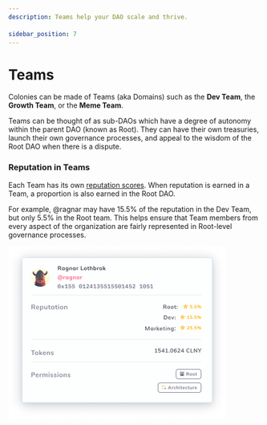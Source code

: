 ```yaml
---
description: Teams help your DAO scale and thrive.

sidebar_position: 7
---
```


# Teams

Colonies can be made of Teams (aka Domains) such as the **Dev Team**, the **Growth Team**, or the **Meme Team**. 

Teams can be thought of as sub-DAOs which have a degree of autonomy within the parent DAO (known as Root). They can have their own treasuries, launch their own governance processes, and appeal to the wisdom of the Root DAO when there is a dispute. 

### Reputation in Teams

Each Team has its own [reputation scores](reputation.md). When reputation is earned in a Team, a proportion is also earned in the Root DAO.

For example, @ragnar may have 15.5% of the reputation in the Dev Team, but only 5.5% in the Root team. This helps ensure that Team members from every aspect of the organization are fairly represented in Root-level governance processes.

![](../assets/key-concepts/Frame-40.png)

